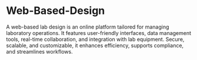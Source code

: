 # Web-Based-Design
A web-based lab design is an online platform tailored for managing laboratory operations. It features user-friendly interfaces, data management tools, real-time collaboration, and integration with lab equipment. Secure, scalable, and customizable, it enhances efficiency, supports compliance, and streamlines workflows.
